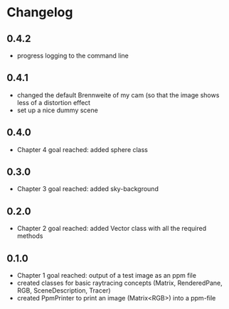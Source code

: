 # Changelog

## 0.4.2

- progress logging to the command line

## 0.4.1

- changed the default Brennweite of my cam (so that the image shows less
of a distortion effect
- set up a nice dummy scene

## 0.4.0

- Chapter 4 goal reached: added sphere class

## 0.3.0

- Chapter 3 goal reached: added sky-background

## 0.2.0

- Chapter 2 goal reached: added Vector class with all the required methods

## 0.1.0

- Chapter 1 goal reached: output of a test image as an ppm file
- created classes for basic raytracing concepts (Matrix, RenderedPane, RGB, SceneDescription, Tracer)
- created PpmPrinter to print an image (Matrix\<RGB\>) into a ppm-file
